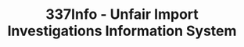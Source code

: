 ---
bigquery: https://console.cloud.google.com/bigquery?p=patents-public-data&d=usitc_investigations&page=dataset&project=sheets-management-319211
citation: US International Trade Commission 337Info Unfair Import Investigations Information
  System
contributors: US International Trade Comission
cost: None
description: US International Trade Commission 337Info Unfair Import Investigations
  Information System contains data on investigations done under Section 337. Section
  337 declares the infringement of certain statutory intellectual property rights
  and other forms of unfair competition in import trade to be unlawful practices.
  Most Section 337 investigations involve allegations of patent or registered trademark
  infringement.
documentation: FAQ and tutorial available on the site
last_edit: 04/10/2022, 06:36:36
location: https://pubapps2.usitc.gov/337external/
maintained_by: US International Trade Comission
schema_fields:
- ouiiAttorney
- dateComplaintFiled
- cafcAppeals
- dateOfPublicationFrNotice
- lastUpdated
- docketNo
- patentNumber
- ouiiParticipation
- title
- issueDateOtherNonFinal
- actualEndDateEvidHear
- aljAssigned
- teoReliefGranted
- endDateMarkmanHearing
- currentActiveALJ
- markmanHearing
- teoIdDueDate
- finalIdOnViolationIssue
- id
- respondent
- htsNumbers
- internalRemand
- scheduledEndDateEvidHear
- actualStartDateEvidHear
- finalDetNoViolation
- gcAttorney
- scheduledStartDateEvidHear
- startDateMarkmanHearing
- dateCreated
- trademarkNumbers
- patentNumbers
- currentStatus
- finalDetViolation
- teoProceedingInvolved
- publication_number
- investigationTermDate
- targetDate
- invUnfairAct
- teoIdIssueDate
- copyrightNumbers
- investigationNo
- complainant
- finalIdOnViolationDue
- investigationType
shortname: unfair_import_investigations
tags:
- import
- legal
- trade
timeframe: 2008-2021 (prior to 2008 downloadable as a JSON file)
title: 337Info - Unfair Import Investigations Information System
uuid: 2721f5ec-e599-4890-9265-9706719fc71e
---